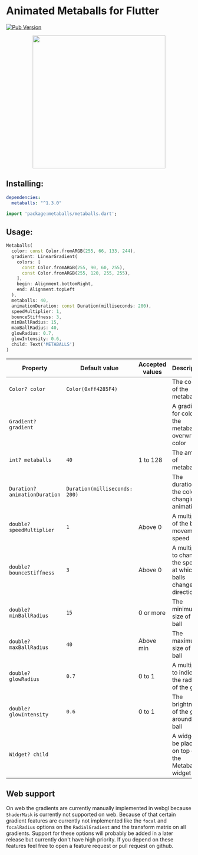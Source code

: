 <!-- 
This README describes the package. If you publish this package to pub.dev,
this README's contents appear on the landing page for your package.

For information about how to write a good package README, see the guide for
[writing package pages](https://dart.dev/guides/libraries/writing-package-pages). 

For general information about developing packages, see the Dart guide for
[creating packages](https://dart.dev/guides/libraries/create-library-packages)
and the Flutter guide for
[developing packages and plugins](https://flutter.dev/developing-packages). 
-->

# Animated Metaballs for Flutter
[![Pub Version](https://img.shields.io/pub/v/metaballs?color=3c90ff)](https://pub.dev/packages/metaballs)

<p align="center">
  <img src="https://raw.githubusercontent.com/T99Rots/readme_data/main/flutter/metaballs/metaballs.webp" width="360px">
</p>

## Installing:
```yaml
dependencies:
  metaballs: "^1.3.0"
```
```dart
import 'package:metaballs/metaballs.dart';
```
## Usage:
```dart
Metaballs(
  color: const Color.fromARGB(255, 66, 133, 244),
  gradient: LinearGradient(
    colors: [
      const Color.fromARGB(255, 90, 60, 255),
      const Color.fromARGB(255, 120, 255, 255),
    ],
    begin: Alignment.bottomRight,
    end: Alignment.topLeft
  ),
  metaballs: 40,
  animationDuration: const Duration(milliseconds: 200),
  speedMultiplier: 1,
  bounceStiffness: 3,
  minBallRadius: 15,
  maxBallRadius: 40,
  glowRadius: 0.7,
  glowIntensity: 0.6,
  child: Text('METABALLS')
)
```

| Property                      | Default value                 | Accepted values | Description                                                      |
|-------------------------------|-------------------------------|-----------------|------------------------------------------------------------------|
| `Color? color`                | `Color(0xff4285F4)`           |                 | The color of the metaballs                                       |
| `Gradient? gradient`          |                               |                 | A gradient for coloring the metaballs, overwrites color          |
| `int? metaballs`              | `40`                          | 1 to 128        | The amount of metaballs                                          |
| `Duration? animationDuration` | `Duration(milliseconds: 200)` |                 | The duration of the color changing animation                     |
| `double? speedMultiplier`     | `1`                           | Above 0         | A multiplier of the ball movement speed                          |
| `double? bounceStiffness`     | `3`                           | Above 0         | A multiplier to change the speed at which balls change direction |
| `double? minBallRadius`       | `15`                          | 0 or more       | The minimum size of a ball                                       |
| `double? maxBallRadius`       | `40`                          | Above min       | The maximum size of a ball                                       |
| `double? glowRadius`          | `0.7`                         | 0 to 1          | A multiplier to indicate the radius of the glow                  |
| `double? glowIntensity`       | `0.6`                         | 0 to 1          | The brightness of the glow around the ball                       |
| `Widget? child`               |                               |                 | A widget to be placed on top of the Metaballs widget             |

## Web support
On web the gradients are currently manually implemented in webgl because `ShaderMask` is currently not supported on web. Because of that certain gradient features are currently not implemented like the `focal` and `focalRadius` options on the `RadialGradient` and the transform matrix on all gradients. Support for these options will probably be added in a later release but currently don't have high priority. If you depend on these features feel free to open a feature request or pull request on github.